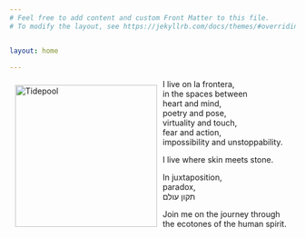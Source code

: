 ```yaml
---
# Feel free to add content and custom Front Matter to this file.
# To modify the layout, see https://jekyllrb.com/docs/themes/#overriding-theme-defaults


layout: home

---
```


  

<div>
  <img src="/assets/tidepool.png" alt="Tidepool" width="250" style="float:left; margin: 10px;">
</div>

I live on la frontera,  
in the spaces between  
heart and mind,  
poetry and pose,  
virtuality and touch,  
fear and action,  
impossibility and unstoppability.

I live where skin meets stone.

In juxtaposition,  
paradox,  
תקון עולם

Join me on the journey through  
the ecotones of the human spirit.

